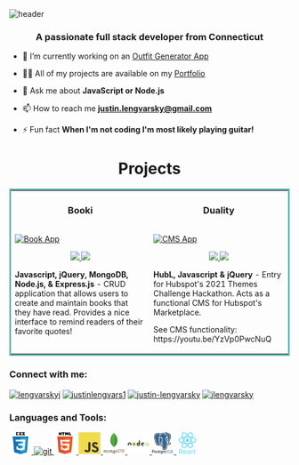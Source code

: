 <img src="https://user-images.githubusercontent.com/87950479/177899452-7e7c46da-a1aa-4536-b33c-1905a2ff6b95.png" alt="header" width="1200" height="225"/>

<h3 align="center">A passionate full stack developer from Connecticut</h3>

- 🔭 I’m currently working on an [Outfit Generator App](https://github.com/Justin-Lengvarsky/Outfit-Generator)

- 👨‍💻 All of my projects are available on my [Portfolio](https://justin-lengvarsky.github.io)

- 💬 Ask me about **JavaScript or Node.js**

- 📫 How to reach me **justin.lengvarsky@gmail.com**

- ⚡ Fun fact **When I'm not coding I'm most likely playing guitar!**

<h1 align="center">Projects</h1>
<table bordercolor="#66b2b2">
  
  <tr>
    <td width="50%" valign="top">
      <h3 align="center">Booki</h3>
        <br />
        <a target="_blank" href="https://book-manager-crud-app.herokuapp.com">
            <img src="https://user-images.githubusercontent.com/87950479/178039628-2b063b90-04d1-45b9-ac7a-69c309d42ef0.gif" width="100%" alt="Book App"/>
        </a>
        <br />
        <p align="center">
          
  <a href="https://github.com/Justin-Lengvarsky/Book-Manager" target="_blank">
    <img src="https://img.shields.io/static/v1?label=|&message=REPO&color=23555f&style=plastic&logo=github&logo-color=white"/>
  </a>  
  <a href="https://book-manager-crud-app.herokuapp.com" target="_blank">
    <img src="https://img.shields.io/static/v1?label=|&message=WEBSITE&color=cdf998&style=plastic&logo=wordpress&logo-color=white"/>
  </a>
      </p>
       <p><strong>Javascript, jQuery, MongoDB, Node.js, & Express.js</strong> - CRUD application that allows users to create and maintain books that they have read. Provides a nice interface to remind readers of their favorite quotes!</p>
    </td>
    <td width="50%" valign="top">
      <h3 align="center">Duality</h3>
        <br />
      <a target="_blank" href="http://hubspot-developers-wz43ci-21079035.hs-sites.com/duality">
            <img src="https://user-images.githubusercontent.com/87950479/178039636-54504b98-4ad8-488b-bf02-1380e8e4f109.gif" width="100%"  alt="CMS App"/>
        </a>
        <br />
        <p align="center">
          
  <a href="https://github.com/Justin-Lengvarsky/Duality" target="_blank">
    <img src="https://img.shields.io/static/v1?label=|&message=REPO&color=23555f&style=plastic&logo=github&logo-color=white"/>
  </a>
  <a href="http://hubspot-developers-wz43ci-21079035.hs-sites.com/duality" target="_blank">
    <img src="https://img.shields.io/static/v1?label=|&message=WEBSITE&color=cdf998&style=plastic&logo=wordpress&logo-color=white"/>
  </a>
      </p>
        <p><strong>HubL, Javascript & jQuery</strong> - Entry for Hubspot's 2021 Themes Challenge Hackathon. Acts as a functional CMS for Hubspot's Marketplace.</p>
        <p>See CMS functionality: https://youtu.be/YzVp0PwcNuQ </p>
    </td>
  </tr>
</table>

<h3 align="left">Connect with me:</h3>
<p align="left">
<a href="https://codepen.io/lengvarskyj" target="blank"><img align="center" src="https://raw.githubusercontent.com/rahuldkjain/github-profile-readme-generator/master/src/images/icons/Social/codepen.svg" alt="lengvarskyj" height="30" width="40" /></a>
<a href="https://twitter.com/justinlengvars1" target="blank"><img align="center" src="https://raw.githubusercontent.com/rahuldkjain/github-profile-readme-generator/master/src/images/icons/Social/twitter.svg" alt="justinlengvars1" height="30" width="40" /></a>
<a href="https://linkedin.com/in/justin-lengvarsky" target="blank"><img align="center" src="https://raw.githubusercontent.com/rahuldkjain/github-profile-readme-generator/master/src/images/icons/Social/linked-in-alt.svg" alt="justin-lengvarsky" height="30" width="40" /></a>
<a href="https://www.leetcode.com/jlengvarsky" target="blank"><img align="center" src="https://raw.githubusercontent.com/rahuldkjain/github-profile-readme-generator/master/src/images/icons/Social/leet-code.svg" alt="jlengvarsky" height="30" width="40" /></a>
</p>

<h3 align="left">Languages and Tools:</h3>
<p align="left"> <a href="https://www.w3schools.com/css/" target="_blank" rel="noreferrer"> <img src="https://raw.githubusercontent.com/devicons/devicon/master/icons/css3/css3-original-wordmark.svg" alt="css3" width="40" height="40"/> </a> <a href="https://git-scm.com/" target="_blank" rel="noreferrer"> <img src="https://www.vectorlogo.zone/logos/git-scm/git-scm-icon.svg" alt="git" width="40" height="40"/> </a> <a href="https://www.w3.org/html/" target="_blank" rel="noreferrer"> <img src="https://raw.githubusercontent.com/devicons/devicon/master/icons/html5/html5-original-wordmark.svg" alt="html5" width="40" height="40"/> </a> <a href="https://developer.mozilla.org/en-US/docs/Web/JavaScript" target="_blank" rel="noreferrer"> <img src="https://raw.githubusercontent.com/devicons/devicon/master/icons/javascript/javascript-original.svg" alt="javascript" width="40" height="40"/> </a> <a href="https://www.mongodb.com/" target="_blank" rel="noreferrer"> <img src="https://raw.githubusercontent.com/devicons/devicon/master/icons/mongodb/mongodb-original-wordmark.svg" alt="mongodb" width="40" height="40"/> </a> <a href="https://nodejs.org" target="_blank" rel="noreferrer"> <img src="https://raw.githubusercontent.com/devicons/devicon/master/icons/nodejs/nodejs-original-wordmark.svg" alt="nodejs" width="40" height="40"/> </a> <a href="https://www.postgresql.org" target="_blank" rel="noreferrer"> <img src="https://raw.githubusercontent.com/devicons/devicon/master/icons/postgresql/postgresql-original-wordmark.svg" alt="postgresql" width="40" height="40"/> </a> <a href="https://reactjs.org/" target="_blank" rel="noreferrer"> <img src="https://raw.githubusercontent.com/devicons/devicon/master/icons/react/react-original-wordmark.svg" alt="react" width="40" height="40"/> </a> </p>

